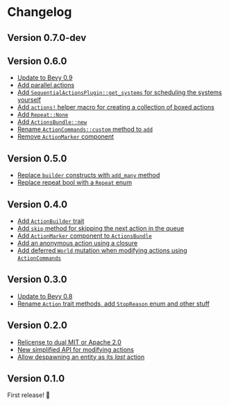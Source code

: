 # Changelog

## Version 0.7.0-dev

<!-- TODO -->

## Version 0.6.0

- [Update to Bevy 0.9][55]
- [Add parallel actions][45]
- [Add `SequentialActionsPlugin::get_systems` for scheduling the systems yourself][53]
- [Add `actions!` helper macro for creating a collection of boxed actions][47]
- [Add `Repeat::None`][50]
- [Add `ActionsBundle::new`][52]
- [Rename `ActionCommands::custom` method to `add`][48]
- [Remove `ActionMarker` component][49]

## Version 0.5.0
- [Replace `builder` constructs with `add_many` method][40]
- [Replace repeat bool with a `Repeat` enum][41]

## Version 0.4.0

- [Add `ActionBuilder` trait][28]
- [Add `skip` method for skipping the next action in the queue][30]
- [Add `ActionMarker` component to `ActionsBundle`][31]
- [Add an anonymous action using a closure][34]
- [Add deferred `World` mutation when modifying actions using `ActionCommands`][36]

## Version 0.3.0

- [Update to Bevy 0.8][26]
- [Rename `Action` trait methods, add `StopReason` enum and other stuff][25]

## Version 0.2.0

- [Relicense to dual MIT or Apache 2.0][13]
- [New simplified API for modifying actions][12]
- [Allow despawning an entity as its _last_ action][11]

## Version 0.1.0

First release! 🎉

[55]: https://github.com/hikikones/bevy-sequential-actions/pull/55
[53]: https://github.com/hikikones/bevy-sequential-actions/pull/53
[52]: https://github.com/hikikones/bevy-sequential-actions/pull/52
[50]: https://github.com/hikikones/bevy-sequential-actions/pull/50
[49]: https://github.com/hikikones/bevy-sequential-actions/pull/49
[48]: https://github.com/hikikones/bevy-sequential-actions/pull/48
[47]: https://github.com/hikikones/bevy-sequential-actions/pull/47
[45]: https://github.com/hikikones/bevy-sequential-actions/pull/45
[41]: https://github.com/hikikones/bevy-sequential-actions/pull/41
[40]: https://github.com/hikikones/bevy-sequential-actions/pull/40
[36]: https://github.com/hikikones/bevy-sequential-actions/pull/36
[34]: https://github.com/hikikones/bevy-sequential-actions/pull/34
[31]: https://github.com/hikikones/bevy-sequential-actions/pull/31
[30]: https://github.com/hikikones/bevy-sequential-actions/pull/30
[28]: https://github.com/hikikones/bevy-sequential-actions/pull/28
[26]: https://github.com/hikikones/bevy-sequential-actions/pull/26
[25]: https://github.com/hikikones/bevy-sequential-actions/pull/25
[13]: https://github.com/hikikones/bevy-sequential-actions/pull/13
[12]: https://github.com/hikikones/bevy-sequential-actions/pull/12
[11]: https://github.com/hikikones/bevy-sequential-actions/pull/11
